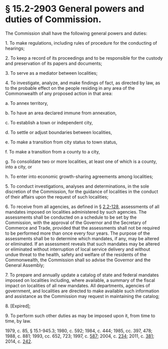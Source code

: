 # § 15.2-2903 General powers and duties of Commission.

<p>The Commission shall have the following general powers and duties:</p><p>1. To make regulations, including rules of procedure for the conducting of hearings;</p><p>2. To keep a record of its proceedings and to be responsible for the custody and preservation of its papers and documents;</p><p>3. To serve as a mediator between localities;</p><p>4. To investigate, analyze, and make findings of fact, as directed by law, as to the probable effect on the people residing in any area of the Commonwealth of any proposed action in that area:</p><p>a. To annex territory,</p><p>b. To have an area declared immune from annexation,</p><p>c. To establish a town or independent city,</p><p>d. To settle or adjust boundaries between localities,</p><p>e. To make a transition from city status to town status,</p><p>f. To make a transition from a county to a city,</p><p>g. To consolidate two or more localities, at least one of which is a county, into a city, or</p><p>h. To enter into economic growth-sharing agreements among localities;</p><p>5. To conduct investigations, analyses and determinations, in the sole discretion of the Commission, for the guidance of localities in the conduct of their affairs upon the request of such localities;</p><p>6. To receive from all agencies, as defined in § <a href='/vacode/2.2-128/'>2.2-128</a>, assessments of all mandates imposed on localities administered by such agencies. The assessments shall be conducted on a schedule to be set by the Commission, with the approval of the Governor and the Secretary of Commerce and Trade, provided that the assessments shall not be required to be performed more than once every four years. The purpose of the assessments shall be to determine which mandates, if any, may be altered or eliminated. If an assessment reveals that such mandates may be altered or eliminated without interruption of local service delivery and without undue threat to the health, safety and welfare of the residents of the Commonwealth, the Commission shall so advise the Governor and the General Assembly;</p><p>7. To prepare and annually update a catalog of state and federal mandates imposed on localities including, where available, a summary of the fiscal impact on localities of all new mandates. All departments, agencies of government, and localities are directed to make available such information and assistance as the Commission may request in maintaining the catalog;</p><p>8. [Expired];</p><p>9. To perform such other duties as may be imposed upon it, from time to time, by law.</p><p>1979, c. 85, § 15.1-945.3; 1980, c. 592; 1984, c. 444; 1985, cc. 397, 478; 1988, c. 881; 1993, cc. 652, 723; 1997, c. <a href='http://lis.virginia.gov/cgi-bin/legp604.exe?971+ful+CHAP0587'>587</a>; 2004, c. <a href='http://lis.virginia.gov/cgi-bin/legp604.exe?041+ful+CHAP0234'>234</a>; 2011, c. <a href='http://lis.virginia.gov/cgi-bin/legp604.exe?111+ful+CHAP0381'>381</a>; 2014, c. <a href='http://lis.virginia.gov/cgi-bin/legp604.exe?141+ful+CHAP0242'>242</a>.</p>